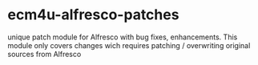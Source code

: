 ecm4u-alfresco-patches
======================

unique patch module for Alfresco with bug fixes, enhancements. This module only covers changes wich requires patching / overwriting original sources from Alfresco
